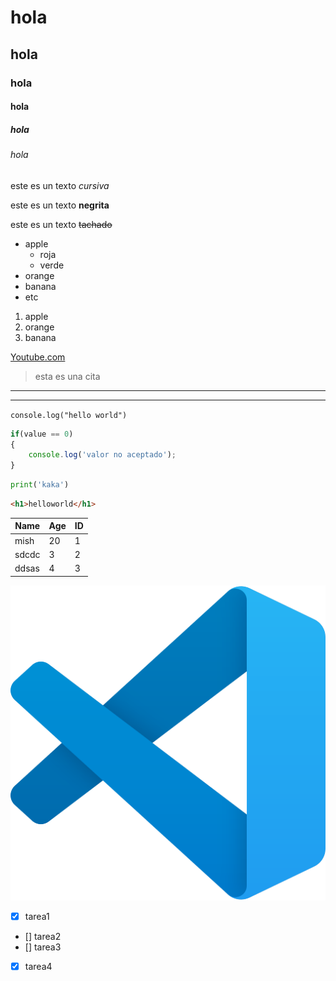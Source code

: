 <!-- titulos-->
# hola
## hola
### hola
#### hola
##### hola
###### hola

<!-- tipos de textos-->
este es un texto *cursiva*

este es un texto **negrita** 

este es un texto ~~tachado~~

<!--UL-listas desordenadas-->
* apple
    * roja
    * verde
* orange
* banana
* etc

<!--listaOrdenada-->
1. apple
2. orange
3. banana

<!--enlaces-->
[Youtube.com](https://www.youtube.com/)

<!--citas-->
> esta es una cita

<!--lineas separadoras-->
---
___
<!--etiquetas para colocar codigo de diferentes lenguajes-->

`console.log("hello world")`

```javascript
if(value == 0)
{
    console.log('valor no aceptado');
}
```
```python
print('kaka')
```
``` html
<h1>helloworld</h1>
```

<!--crear tablas-->

|Name   |Age   |ID   |
|------ |----- |---- |
| mish  | 20   | 1   |
| sdcdc | 3    | 2   |
| ddsas | 4    | 3   |

<!-- generar imagenes-->
![alt text](image-3.png "visual code logo")


<!--gitHub-->
<!--ToDo-->
* [x] tarea1
* [] tarea2
* [] tarea3
* [x] tarea4